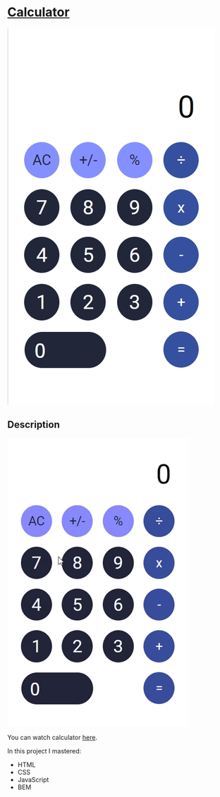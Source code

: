 # [Calculator](https://natalya-safarevich-calculator.netlify.app/ "https://natalya-safarevich-calculator.netlify.app/")

![1673876753527](image/README/1673876753527.png)


## Description

![1673877091438](image/README/1673877091438.png)


You can watch calculator [here](https://natalya-safarevich-calculator.netlify.app/ "https://natalya-safarevich-calculator.netlify.app/").

In this project I mastered:	

* HTML
* CSS
* JavaScript
* BEM
